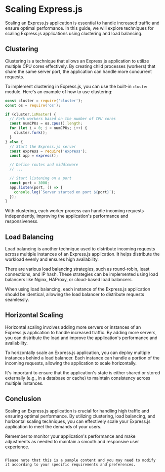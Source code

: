 # Scaling Express.js

Scaling an Express.js application is essential to handle increased traffic and ensure optimal performance. In this guide, we will explore techniques for scaling Express.js applications using clustering and load balancing.

## Clustering

Clustering is a technique that allows an Express.js application to utilize multiple CPU cores effectively. By creating child processes (workers) that share the same server port, the application can handle more concurrent requests.

To implement clustering in Express.js, you can use the built-in `cluster` module. Here's an example of how to use clustering:

```javascript
const cluster = require('cluster');
const os = require('os');

if (cluster.isMaster) {
  // Fork workers based on the number of CPU cores
  const numCPUs = os.cpus().length;
  for (let i = 0; i < numCPUs; i++) {
    cluster.fork();
  }
} else {
  // Start the Express.js server
  const express = require('express');
  const app = express();

  // Define routes and middleware
  // ...

  // Start listening on a port
  const port = 3000;
  app.listen(port, () => {
    console.log(`Server started on port ${port}`);
  });
}
```

With clustering, each worker process can handle incoming requests independently, improving the application's performance and responsiveness.

## Load Balancing

Load balancing is another technique used to distribute incoming requests across multiple instances of an Express.js application. It helps distribute the workload evenly and ensures high availability.

There are various load balancing strategies, such as round-robin, least connections, and IP hash. These strategies can be implemented using load balancers like Nginx, HAProxy, or cloud-based load balancers.

When using load balancing, each instance of the Express.js application should be identical, allowing the load balancer to distribute requests seamlessly.

## Horizontal Scaling

Horizontal scaling involves adding more servers or instances of an Express.js application to handle increased traffic. By adding more servers, you can distribute the load and improve the application's performance and availability.

To horizontally scale an Express.js application, you can deploy multiple instances behind a load balancer. Each instance can handle a portion of the incoming requests, allowing the application to scale horizontally.

It's important to ensure that the application's state is either shared or stored externally (e.g., in a database or cache) to maintain consistency across multiple instances.

## Conclusion

Scaling an Express.js application is crucial for handling high traffic and ensuring optimal performance. By utilizing clustering, load balancing, and horizontal scaling techniques, you can effectively scale your Express.js application to meet the demands of your users.

Remember to monitor your application's performance and make adjustments as needed to maintain a smooth and responsive user experience.

```

Please note that this is a sample content and you may need to modify it according to your specific requirements and preferences.